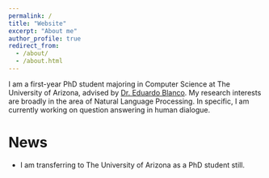 ```yaml
---
permalink: /
title: "Website"
excerpt: "About me"
author_profile: true
redirect_from: 
  - /about/
  - /about.html
---
```



I am a first-year PhD student majoring in Computer Science at The University of Arizona, advised by [Dr. Eduardo Blanco](https://eduardoblanco.github.io/). My research interests are broadly in the area of Natural Language Processing. In specific, I am currently working on question answering in human dialogue.



News
======

* I am transferring to The University of Arizona as a PhD student still.

